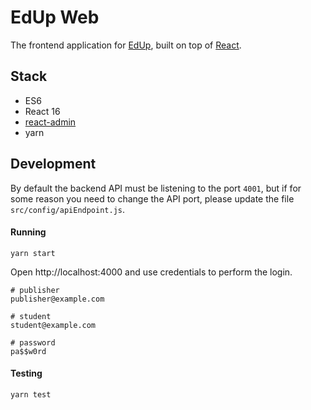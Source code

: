 # EdUp Web

The frontend application for [EdUp](https://bitbucket.org/leandronsp/edup/src/master/edup-api/README.md), built on top of [React](https://github.com/facebook/react).

## Stack

  * ES6
  * React 16
  * [react-admin](https://github.com/marmelab/react-admin)
  * yarn

## Development
By default the backend API must be listening to the port `4001`, but if for some reason you need to change
the API port, please update the file `src/config/apiEndpoint.js`.

#### Running
```
yarn start
```
Open http://localhost:4000 and use credentials to perform the login.
```
# publisher
publisher@example.com

# student
student@example.com

# password
pa$$w0rd
```

#### Testing
```
yarn test
```
